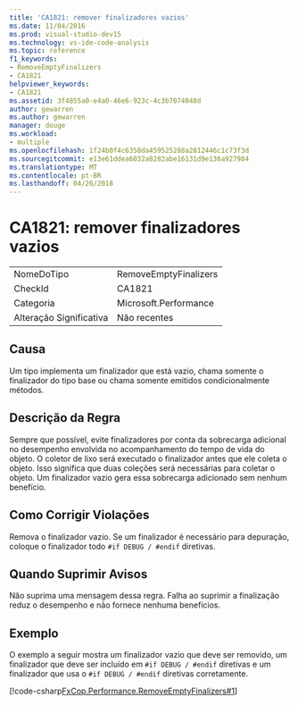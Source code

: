 ```yaml
---
title: 'CA1821: remover finalizadores vazios'
ms.date: 11/04/2016
ms.prod: visual-studio-dev15
ms.technology: vs-ide-code-analysis
ms.topic: reference
f1_keywords:
- RemoveEmptyFinalizers
- CA1821
helpviewer_keywords:
- CA1821
ms.assetid: 3f4855a0-e4a0-46e6-923c-4c3b7074048d
author: gewarren
ms.author: gewarren
manager: douge
ms.workload:
- multiple
ms.openlocfilehash: 1f24b0f4c6358da459525288a2812446c1c73f3d
ms.sourcegitcommit: e13e61ddea6032a8282abe16131d9e136a927984
ms.translationtype: MT
ms.contentlocale: pt-BR
ms.lasthandoff: 04/26/2018
---
```

# <a name="ca1821-remove-empty-finalizers"></a>CA1821: remover finalizadores vazios
|||
|-|-|
|NomeDoTipo|RemoveEmptyFinalizers|
|CheckId|CA1821|
|Categoria|Microsoft.Performance|
|Alteração Significativa|Não recentes|

## <a name="cause"></a>Causa
 Um tipo implementa um finalizador que está vazio, chama somente o finalizador do tipo base ou chama somente emitidos condicionalmente métodos.

## <a name="rule-description"></a>Descrição da Regra
 Sempre que possível, evite finalizadores por conta da sobrecarga adicional no desempenho envolvida no acompanhamento do tempo de vida do objeto. O coletor de lixo será executado o finalizador antes que ele coleta o objeto. Isso significa que duas coleções será necessárias para coletar o objeto. Um finalizador vazio gera essa sobrecarga adicionado sem nenhum benefício.

## <a name="how-to-fix-violations"></a>Como Corrigir Violações
 Remova o finalizador vazio. Se um finalizador é necessário para depuração, coloque o finalizador todo `#if DEBUG / #endif` diretivas.

## <a name="when-to-suppress-warnings"></a>Quando Suprimir Avisos
 Não suprima uma mensagem dessa regra. Falha ao suprimir a finalização reduz o desempenho e não fornece nenhuma benefícios.

## <a name="example"></a>Exemplo
 O exemplo a seguir mostra um finalizador vazio que deve ser removido, um finalizador que deve ser incluído em `#if DEBUG / #endif` diretivas e um finalizador que usa o `#if DEBUG / #endif` diretivas corretamente.

 [!code-csharp[FxCop.Performance.RemoveEmptyFinalizers#1](../code-quality/codesnippet/CSharp/ca1821-remove-empty-finalizers_1.cs)]